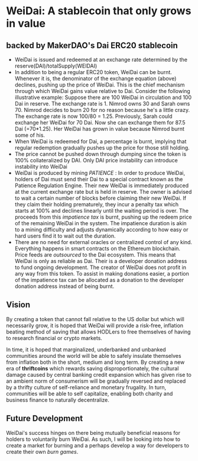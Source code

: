 # WeiDai: A stablecoin that only grows in value
## backed by MakerDAO's Dai ERC20 stablecoin
- WeiDai is issued and redeemed at an exchange rate determined by the reserve(DAI)/totalSupply(WEIDAI)
- In addition to being a regular ERC20 token, WeiDai can be burnt. Whenever it is, the denominator of the exchange equation (above) declines, pushing up the price of WeiDai. This is the chief mechanism through which WeiDai gains value relative to Dai. Consider the following illustrative example:
Suppose there are 100 WeiDai in circulation and 100 Dai in reserve. The exchange rate is 1. Nimrod owns 30 and Sarah owns 70. Nimrod decides to burn 20 for no reason because he's a little crazy. The exchange rate is now 100/80 = 1.25. Previously, Sarah could exchange her WeiDai for 70 Dai. Now she can exchange them for 87.5 Dai (=70*1.25). Her WeiDai has grown in value because Nimrod burnt some of his.
- When WeiDai is redeemed for Dai, a percentage is burnt, implying that regular redemption gradually pushes up the price for those still holding.
- The price cannot be pushed down through dumping since the token is 100% collateralized by DAI. Only DAI price instability can introduce instability into WeiDai
- WeiDai is produced by mining _PATIENCE_ : In order to produce WeiDai, holders of Dai must send their Dai to a special contract known as the Patience Regulation Engine. Their new WeiDai is immediately produced at the current exchange rate but is held in reserve. The owner is advised to wait a certain number of blocks before claiming their new WeiDai. If they claim their holding prematurely, they incur a penalty tax which starts at 100% and declines linearly until the waiting period is over. The proceeds from this *impatience tax* is burnt, pushing up the redeem price of the remaining WeiDai in the system. The impatience duration is akin to a mining difficulty and adjusts dynamically according to how easy or hard users find it to wait out the duration.
- There are no need for external oracles or centralized control of any kind. Everything happens in smart contracts on the Ethereum blockchain. Price feeds are *outsourced* to the Dai ecosystem. This means that WeiDai is only as reliable as Dai. Their is a developer donation address to fund ongoing development. The creator of WeiDai does not profit in any way from this token. To assist in making donations easier, a portion of the impatience tax can be allocated as a donation to the developer donation address instead of being burnt. 

## Vision
By creating a token that cannot fall relative to the US dollar but which will necessarily grow, it is hoped that WeiDai will provide a risk-free, inflation beating method of saving that allows HODLers to free themselves of having to research financial or crypto markets. 

In time, it is hoped that marginalized, underbanked and unbanked communities around the world will be able to safely insulate themselves from inflation both in the short, medium and long term. By creating a new era of **thriftcoins** which rewards saving disproportionately, the cultural damage caused by central banking credit expansion which has given rise to an ambient norm of consumerism will be gradually reversed and replaced by a thrifty culture of self-reliance and monetary frugality. In turn, communities will be able to self capitalize, enabling both charity and business finance to naturally decentralize.

## Future Development
WeiDai's success hinges on there being mutually beneficial reasons for holders to voluntarily burn WeiDai. As such, I will be looking into how to create a market for burning and a perhaps develop a way for developers to create their own *burn games*.